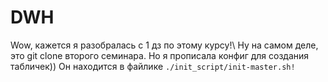 # DWH
Wow, кажется я разобралась с 1 дз по этому курсу!\\
Ну на самом деле, это git clone второго семинара. Но я прописала конфиг для создания табличек)) 
Он находится в файлике `./init_script/init-master.sh!`



